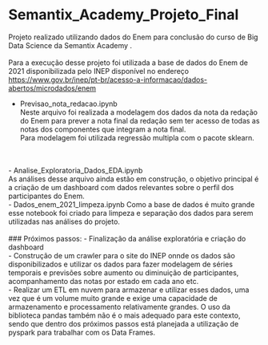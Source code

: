 # Semantix_Academy_Projeto_Final
Projeto  realizado utilizando dados do Enem para conclusão do curso de Big Data Science da Semantix Academy .
<br>
<br>
Para a execução desse projeto foi utilizada a base de dados do Enem de 2021 disponibilizada pelo INEP
disponível no endereço <https://www.gov.br/inep/pt-br/acesso-a-informacao/dados-abertos/microdados/enem>
<br>
 - Previsao_nota_redacao.ipynb<br>
 Neste arquivo foi realizada a modelagem dos dados da nota da redação do Enem para prever a nota final da redação sem ter acesso de todas as notas dos componentes que integram a nota final.<br>
 Para modelagem foi utilizada regressão multipla com o pacote sklearn.
 <br>
 <br>
 - Analise_Exploratoria_Dados_EDA.ipynb<br>
As análises desse arquivo ainda estão em construção, o objetivo principal é a criação de um dashboard com dados relevantes sobre o perfil dos participantes do Enem.
<br>
- Dados_enem_2021_limpeza.ipynb
Como a base de dados é muito grande esse notebook foi criado para limpeza e separação dos dados para serem utilizadas nas análises do projeto.
<br>
<br>
### Próximos passos:
    - Finalização da análise exploratória e criação do dashboard<br>
    - Construção de um crawler para o site do INEP onnde os dados são disponibilizados e utilizar os dados para fazer modelagem de séries temporais e previsões sobre aumento ou diminuição de participantes, acompanhamento das notas por estado em cada ano etc.<br>
    - Realizar um ETL em nuvem para armazenar e utilizar esses dados, uma vez que é um volume muito grande e exige uma capacidade de armazenamento e processamento relativamente grandes. O uso da biblioteca pandas também não é o mais adequado para este contexto, sendo que dentro dos próximos passos está planejada a utilização de pyspark para trabalhar com os Data Frames.
